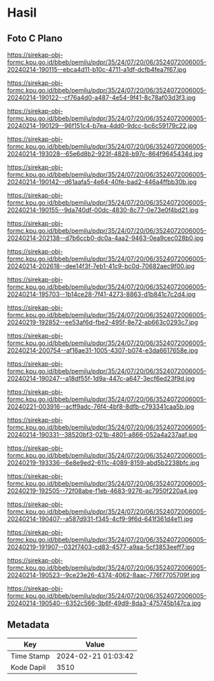 # Hasil

## Foto C Plano

https://sirekap-obj-formc.kpu.go.id/bbeb/pemilu/pdpr/35/24/07/20/06/3524072006005-20240214-190115--ebca4d11-b10c-4711-a1df-dcfb4fea7f67.jpg

https://sirekap-obj-formc.kpu.go.id/bbeb/pemilu/pdpr/35/24/07/20/06/3524072006005-20240214-190122--cf76a4d0-a487-4e54-9f41-8c78af03d3f3.jpg

https://sirekap-obj-formc.kpu.go.id/bbeb/pemilu/pdpr/35/24/07/20/06/3524072006005-20240214-190129--96f151c4-b7ea-4dd0-9dcc-bc6c59179c22.jpg

https://sirekap-obj-formc.kpu.go.id/bbeb/pemilu/pdpr/35/24/07/20/06/3524072006005-20240214-193028--65e6d8b2-923f-4828-b97c-864f9645434d.jpg

https://sirekap-obj-formc.kpu.go.id/bbeb/pemilu/pdpr/35/24/07/20/06/3524072006005-20240214-190142--d61aafa5-4e64-40fe-bad2-446a4ffbb30b.jpg

https://sirekap-obj-formc.kpu.go.id/bbeb/pemilu/pdpr/35/24/07/20/06/3524072006005-20240214-190155--9da740df-00dc-4830-8c77-0e73e0f4bd21.jpg

https://sirekap-obj-formc.kpu.go.id/bbeb/pemilu/pdpr/35/24/07/20/06/3524072006005-20240214-202138--d7b6ccb0-dc0a-4aa2-9463-0ea9cec028b0.jpg

https://sirekap-obj-formc.kpu.go.id/bbeb/pemilu/pdpr/35/24/07/20/06/3524072006005-20240214-202618--dee14f3f-7eb1-41c9-bc0d-70682aec9f00.jpg

https://sirekap-obj-formc.kpu.go.id/bbeb/pemilu/pdpr/35/24/07/20/06/3524072006005-20240214-195703--1b14ce28-7f41-4273-8863-d1b841c7c2d4.jpg

https://sirekap-obj-formc.kpu.go.id/bbeb/pemilu/pdpr/35/24/07/20/06/3524072006005-20240219-192852--ee53af6d-fbe2-495f-8e72-ab663c0293c7.jpg

https://sirekap-obj-formc.kpu.go.id/bbeb/pemilu/pdpr/35/24/07/20/06/3524072006005-20240214-200754--af16ae31-1005-4307-b074-e3da6617658e.jpg

https://sirekap-obj-formc.kpu.go.id/bbeb/pemilu/pdpr/35/24/07/20/06/3524072006005-20240214-190247--a18df55f-1d9a-447c-a647-3ecf6ed23f9d.jpg

https://sirekap-obj-formc.kpu.go.id/bbeb/pemilu/pdpr/35/24/07/20/06/3524072006005-20240221-003916--acff9adc-76f4-4bf8-8dfb-c793341caa5b.jpg

https://sirekap-obj-formc.kpu.go.id/bbeb/pemilu/pdpr/35/24/07/20/06/3524072006005-20240214-190331--38520bf3-021b-4801-a866-052a4a237aaf.jpg

https://sirekap-obj-formc.kpu.go.id/bbeb/pemilu/pdpr/35/24/07/20/06/3524072006005-20240219-193336--6e8e9ed2-611c-4089-8159-abd5b2238bfc.jpg

https://sirekap-obj-formc.kpu.go.id/bbeb/pemilu/pdpr/35/24/07/20/06/3524072006005-20240219-192505--72f08abe-f1eb-4683-9276-ac7950f220a4.jpg

https://sirekap-obj-formc.kpu.go.id/bbeb/pemilu/pdpr/35/24/07/20/06/3524072006005-20240214-190407--a587d931-f345-4cf9-9f6d-641f361d4e11.jpg

https://sirekap-obj-formc.kpu.go.id/bbeb/pemilu/pdpr/35/24/07/20/06/3524072006005-20240219-191907--032f7403-cd83-4577-a9aa-5cf3853eeff7.jpg

https://sirekap-obj-formc.kpu.go.id/bbeb/pemilu/pdpr/35/24/07/20/06/3524072006005-20240214-190523--9ce23e26-4374-4062-8aac-776f7705709f.jpg

https://sirekap-obj-formc.kpu.go.id/bbeb/pemilu/pdpr/35/24/07/20/06/3524072006005-20240214-190540--6352c566-3b6f-49d9-8da3-475745b147ca.jpg


## Metadata

| Key        | Value               |
| ---------- | ------------------- |
| Time Stamp | 2024-02-21 01:03:42 |
| Kode Dapil | 3510                |



